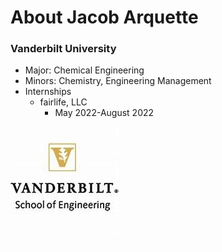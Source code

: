 # About Jacob Arquette

### Vanderbilt University
- Major: Chemical Engineering
- Minors: Chemistry, Engineering Management
- Internships
  - fairlife, LLC
    - May 2022-August 2022

![](assets/OIP.jpg)
